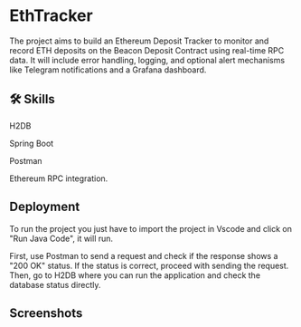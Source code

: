 
# EthTracker

The project aims to build an Ethereum Deposit Tracker to monitor and record ETH deposits on the Beacon Deposit Contract using real-time RPC data. It will include error handling, logging, and optional alert mechanisms like Telegram notifications and a Grafana dashboard.

## 🛠 Skills

H2DB 

Spring Boot

Postman
 
Ethereum RPC integration.

## Deployment

To run the project you just have to import the project in Vscode and click on "Run Java Code", it will run.

First, use Postman to send a request and check if the response shows a "200 OK" status. If the status is correct, proceed with sending the request. Then, go to H2DB where you can run the application and check the database status directly.


## Screenshots

